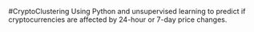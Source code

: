 #CryptoClustering
Using Python and unsupervised learning to predict if cryptocurrencies are affected by 24-hour or 7-day price changes.
